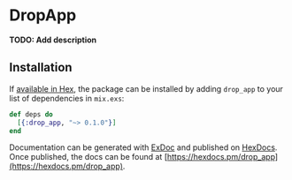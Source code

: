 # DropApp

**TODO: Add description**

## Installation

If [available in Hex](https://hex.pm/docs/publish), the package can be installed
by adding `drop_app` to your list of dependencies in `mix.exs`:

```elixir
def deps do
  [{:drop_app, "~> 0.1.0"}]
end
```

Documentation can be generated with [ExDoc](https://github.com/elixir-lang/ex_doc)
and published on [HexDocs](https://hexdocs.pm). Once published, the docs can
be found at [https://hexdocs.pm/drop_app](https://hexdocs.pm/drop_app).

